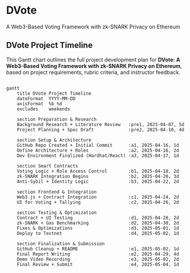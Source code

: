 # DVote
A Web3-Based Voting Framework with zk-SNARK Privacy on Ethereum


## DVote Project Timeline

This Gantt chart outlines the full project development plan for **DVote: A Web3-Based Voting Framework with zk-SNARK Privacy on Ethereum**, based on project requirements, rubric criteria, and instructor feedback.

```mermaid

gantt
    title DVote Project Timeline
    dateFormat  YYYY-MM-DD
    axisFormat  %b %d
    excludes    weekends

    section Preparation & Research
    Background Research + Literature Review   :pre1, 2025-04-07, 5d
    Project Planning + Spec Draft             :pre2, 2025-04-10, 4d

    section Setup & Architecture
    GitHub Repo Created + Initial Commit      :a1, 2025-04-16, 1d
    Define Architecture + Roles               :a2, 2025-04-16, 2d
    Dev Environment Finalized (Hardhat/React) :a3, 2025-04-17, 1d

    section Smart Contracts
    Voting Logic + Role Access Control        :b1, 2025-04-18, 2d
    zk-SNARK Integration Begins               :b2, 2025-04-20, 3d
    Anti-Sybil + Identity Logic               :b3, 2025-04-22, 2d

    section Frontend & Integration
    Web3.js + Contract Integration            :c1, 2025-04-24, 2d
    UI for Voting + Tallying                  :c2, 2025-04-26, 2d

    section Testing & Optimization
    Contract + UI Testing                     :d1, 2025-04-28, 2d
    zk-SNARK + Gas Benchmarking               :d2, 2025-04-30, 2d
    Fixes & Optimizations                     :d3, 2025-05-01, 1d
    Deploy to Testnet                         :d4, 2025-05-02, 1d

    section Finalization & Submission
    GitHub Cleanup + README                   :e1, 2025-05-02, 1d
    Final Report Writing                      :e2, 2025-04-29, 4d
    Demo Video Recording                      :e3, 2025-05-02, 2d
    Final Review + Submit                     :e4, 2025-05-04, 1d

